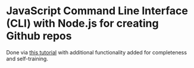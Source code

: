 # JavaScript Command Line Interface (CLI) with Node.js for creating Github repos

Done via [this tutorial](https://www.sitepoint.com/javascript-command-line-interface-cli-node-js/) with additional functionality added for completeness and self-training.
